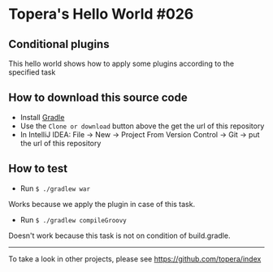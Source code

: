# Topera's Hello World #026
## Conditional plugins
This hello world shows how to apply some plugins according to the specified task

## How to download this source code
* Install [Gradle](https://gradle.org/install)
* Use the `Clone or download` button above the get the url of this repository
* In IntelliJ IDEA: File → New → Project From Version Control → Git → put the url of this repository

## How to test

* Run `$ ./gradlew war`

Works because we apply the plugin in case of this task.

* Run `$ ./gradlew compileGroovy`

Doesn't work because this task is not on condition of build.gradle.

---
To take a look in other projects, please see https://github.com/topera/index



